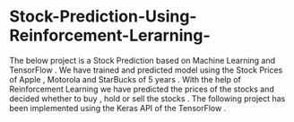 # Stock-Prediction-Using-Reinforcement-Lerarning-

The below project is  a Stock Prediction based on Machine Learning and TensorFlow  .
We have trained and predicted model using the Stock Prices of Apple  , Motorola and StarBucks of 5 years .
With the help of Reinforcement Learning we have predicted the prices of the stocks and 
decided whether to buy , hold or sell the stocks .
The following project has been implemented using the Keras API of the TensorFlow .

